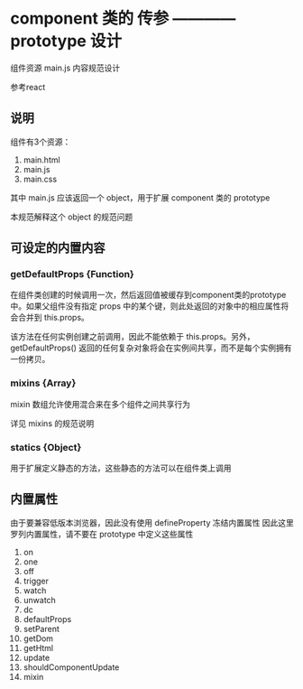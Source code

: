 # component 类的 传参 ———— prototype 设计

组件资源 main.js 内容规范设计

参考react

## 说明
组件有3个资源：
1. main.html
2. main.js
3. main.css

其中 main.js 应该返回一个 object，用于扩展 component 类的 prototype

本规范解释这个 object 的规范问题

## 可设定的内置内容
### getDefaultProps {Function}

在组件类创建的时候调用一次，然后返回值被缓存到component类的prototype中。如果父组件没有指定 props 中的某个键，则此处返回的对象中的相应属性将会合并到 this.props。

该方法在任何实例创建之前调用，因此不能依赖于 this.props。另外，getDefaultProps() 返回的任何复杂对象将会在实例间共享，而不是每个实例拥有一份拷贝。

### mixins {Array}

mixin 数组允许使用混合来在多个组件之间共享行为

详见 mixins 的规范说明

### statics {Object}

用于扩展定义静态的方法，这些静态的方法可以在组件类上调用


## 内置属性

由于要兼容低版本浏览器，因此没有使用 defineProperty 冻结内置属性
因此这里罗列内置属性，请不要在 prototype 中定义这些属性

1. on
2. one
3. off
4. trigger
5. watch
6. unwatch
7. dc
8. defaultProps
9. setParent
10. getDom
11. getHtml
12. update
13. shouldComponentUpdate
14. mixin